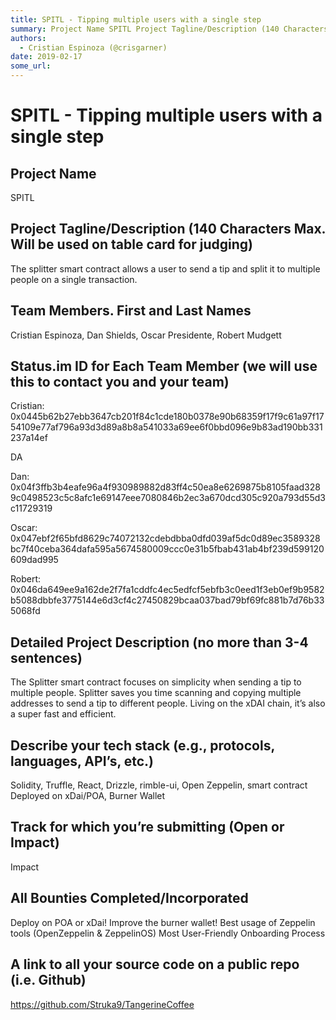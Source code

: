 ```yaml
---
title: SPITL - Tipping multiple users with a single step
summary: Project Name SPITL Project Tagline/Description (140 Characters Max. Will be used on table card for judging) The splitter smart contract allows a user to send a tip and split it to multiple people on a single transaction. Team Members. First and Last Names Cristian Espinoza, Dan Shields, Oscar Presidente, Robert Mudgett Status.im ID for Each Team Member (we will use this to contact you and your team) Cristian- 0x0445b62b27ebb3647cb201f84c1cde180b0378e90b68359f17f9c61a97f1754109e77af796a93d3d89a8b
authors:
  - Cristian Espinoza (@crisgarner)
date: 2019-02-17
some_url: 
---
```


# SPITL - Tipping multiple users with a single step


## Project Name
SPITL

## Project Tagline/Description (140 Characters Max. Will be used on table card for judging)
The splitter smart contract allows a user to send a tip and split it to multiple people on a single transaction.

## Team Members. First and Last Names
Cristian Espinoza, Dan Shields, Oscar Presidente, Robert Mudgett

## Status.im ID for Each Team Member (we will use this to contact you and your team)
Cristian: 0x0445b62b27ebb3647cb201f84c1cde180b0378e90b68359f17f9c61a97f1754109e77af796a93d3d89a8b8a541033a69ee6f0bbd096e9b83ad190bb331237a14ef

DA

Dan:
0x04f3ffb3b4eafe96a4f930989882d83ff4c50ea8e6269875b8105faad3289c0498523c5c8afc1e69147eee7080846b2ec3a670dcd305c920a793d55d3c11729319

Oscar: 0x047ebf2f65bfd8629c74072132cdebdbba0dfd039af5dc0d89ec3589328bc7f40ceba364dafa595a5674580009ccc0e31b5fbab431ab4bf239d599120609dad995

Robert:
0x046da649ee9a162de2f7fa1cddfc4ec5edfcf5ebfb3c0eed1f3eb0ef9b9582b5088dbbfe3775144e6d3cf4c27450829bcaa037bad79bf69fc881b7d76b335068fd


## Detailed Project Description (no more than 3-4 sentences)
The Splitter smart contract focuses on simplicity when sending a tip to multiple people. Splitter saves you time scanning and copying multiple addresses to send a tip to different people. Living on the xDAI chain, it’s also a super fast and efficient.

## Describe your tech stack (e.g., protocols, languages, API’s, etc.)
Solidity, Truffle, React, Drizzle, rimble-ui, Open Zeppelin, smart contract Deployed on xDai/POA, Burner Wallet

## Track for which you’re submitting (Open or Impact)
Impact

## All Bounties Completed/Incorporated
Deploy on POA or xDai!
Improve the burner wallet!
Best usage of Zeppelin tools (OpenZeppelin & ZeppelinOS)
Most User-Friendly Onboarding Process

## A link to all your source code on a public repo (i.e. Github)
https://github.com/Struka9/TangerineCoffee



